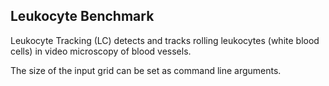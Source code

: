 ## Leukocyte Benchmark
Leukocyte Tracking (LC) detects and tracks rolling leukocytes (white blood cells) in video microscopy of blood vessels.

The size of the input grid can be set as command line arguments.
